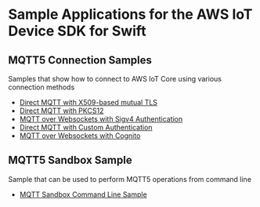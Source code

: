 # Sample Applications for the AWS IoT Device SDK for Swift
## MQTT5 Connection Samples
Samples that show how to connect to AWS IoT Core using various connection methods
* [Direct MQTT with X509-based mutual TLS](./Mqtt5ConnectionSamples/X509Connect/README.md)
* [Direct MQTT with PKCS12](./Mqtt5ConnectionSamples/Pkcs12Connect/README.md)
* [MQTT over Websockets with Sigv4 Authentication](./Mqtt5ConnectionSamples/Sigv4WebsocketConnect/README.md)
* [Direct MQTT with Custom Authentication](./Mqtt5ConnectionSamples/CustomAuthConnect/README.md)
* [MQTT over Websockets with Cognito](./Mqtt5ConnectionSamples/CognitoWebsocketConnect/README.md)

## MQTT5 Sandbox Sample
Sample that can be used to perform MQTT5 operations from command line
* [MQTT Sandbox Command Line Sample](./Mqtt5Sample/README.md)